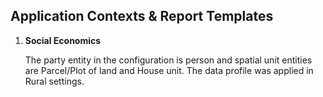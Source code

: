 ## Application Contexts & Report Templates

1. **Social Economics**

	The party entity in the configuration is person and spatial unit entities are Parcel/Plot of land and House unit. The data profile was applied in Rural settings.